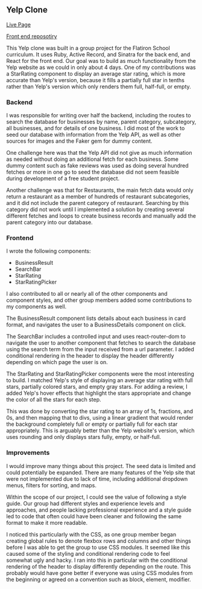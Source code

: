 ## Yelp Clone
<a href='https://yelpclone.petefowler.dev'>Live Page</a>

<a href='https://github.com/Pete-Fowler/yelp-clone-frontend'>Front end reposotiry</a>

This Yelp clone was built in a group project for the Flatiron School curriculum. It uses Ruby, Active Record, and Sinatra for the back end, and React for the front end. Our goal was to build as much functionality from the Yelp website as we could in only about 4 days. One of my contributions was a StarRating component to display an average star rating, which is more accurate than Yelp's version, because it fills a partially full star in tenths rather than Yelp's version which only renders them full, half-full, or empty.

### Backend
I was responsible for writing over half the backend, including the routes to search the database for businesses by name, parent category, subcategory, all businesses, and for details of one business. I did most of the work to seed our database with information from the Yelp API, as well as other sources for images and the Faker gem for dummy content.

One challenge here was that the Yelp API did not give as much information as needed without doing an additional fetch for each business. Some dummy content such as fake reviews was used as doing several hundred fetches or more in one go to seed the database did not seem feasible during development of a free student project.

Another challenge was that for Restaurants, the main fetch data would only return a restaurant as a member of hundreds of restaurant subcategories, and it did not include the parent category of restaurant. Searching by this category did not work until I implemented a solution by creating several different fetches and loops to create business records and manually add the parent category into our database.

### Frontend
I wrote the following components:
- BusinessResult
- SearchBar
- StarRating
- StarRatingPicker

I also contributed to all or nearly all of the other components and component styles, and other group members added some contributions to my components as well.

The BusinessResult component lists details about each business in card format, and navigates the user to a BusinessDetails component on click. 

The SearchBar includes a controlled input and uses react-router-dom to navigate the user to another component that fetches to search the database using the search term from the input received from a url parameter. I added conditional rendering in the header to display the header differently depending on which page the user is on.

The StarRating and StarRatingPicker components were the most interesting to build. I matched Yelp's style of displaying an average star rating with full stars, partially colored stars, and empty gray stars. For adding a review, I added Yelp's hover effects that highlight the stars appropriate and change the color of all the stars for each step. 

This was done by converting the star rating to an array of 1s, fractions, and 0s, and then mapping that to divs, using a linear gradient that would render the background completely full or empty or partially full for each star appropriately. This is arguably better than the Yelp website's version, which uses rounding and only displays stars fully, empty, or half-full.

### Improvements
I would improve many things about this project. The seed data is limited and could potentially be expanded. There are many features of the Yelp site that were not implemented due to lack of time, including additional dropdown menus, filters for sorting, and maps. 

Within the scope of our project, I could see the value of following a style guide. Our group had different styles and experience levels and approaches, and people lacking professional experience and a style guide led to code that often could have been cleaner and following the same format to make it more readable. 

I noticed this particularly with the CSS, as one group member began creating global rules to denote flexbox rows and columns and other things before I was able to get the group to use CSS modules. It seemed like this caused some of the styling and conditional rendering code to feel somewhat ugly and hacky. I ran into this in particular with the conditional rendering of the header to display differently depending on the route. This probably would have gone better if everyone was using CSS modules from the beginning or agreed on a convention such as block, element, modifier.

